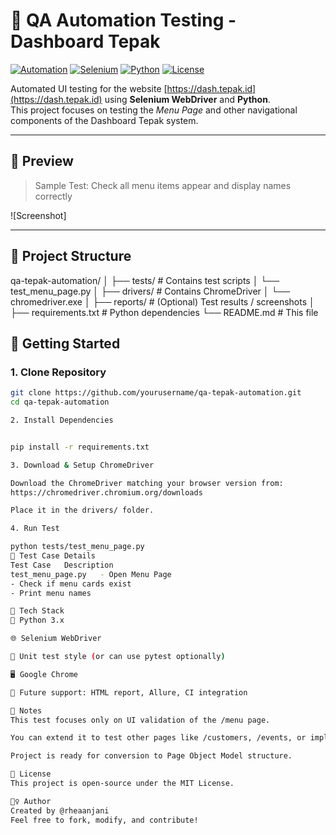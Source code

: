 # 🧪 QA Automation Testing - Dashboard Tepak

[![Automation](https://img.shields.io/badge/QA-Automation-blue)](#)
[![Selenium](https://img.shields.io/badge/Tool-Selenium-yellow)](#)
[![Python](https://img.shields.io/badge/Language-Python%203.x-green)](#)
[![License](https://img.shields.io/badge/License-MIT-brightgreen)](#)

Automated UI testing for the website [https://dash.tepak.id](https://dash.tepak.id) using **Selenium WebDriver** and **Python**.  
This project focuses on testing the *Menu Page* and other navigational components of the Dashboard Tepak system.

---

## 📸 Preview
> Sample Test: Check all menu items appear and display names correctly

![Screenshot]

---

## 📂 Project Structure
qa-tepak-automation/
│
├── tests/ # Contains test scripts
│ └── test_menu_page.py
│
├── drivers/ # Contains ChromeDriver
│ └── chromedriver.exe
│
├── reports/ # (Optional) Test results / screenshots
│
├── requirements.txt # Python dependencies
└── README.md # This file

## 🚀 Getting Started

### 1. Clone Repository
```bash
git clone https://github.com/yourusername/qa-tepak-automation.git
cd qa-tepak-automation

2. Install Dependencies


pip install -r requirements.txt

3. Download & Setup ChromeDriver

Download the ChromeDriver matching your browser version from:
https://chromedriver.chromium.org/downloads

Place it in the drivers/ folder.

4. Run Test

python tests/test_menu_page.py
🧪 Test Case Details
Test Case	Description
test_menu_page.py	- Open Menu Page
- Check if menu cards exist
- Print menu names

🔧 Tech Stack
🐍 Python 3.x

🌐 Selenium WebDriver

🧪 Unit test style (or can use pytest optionally)

🖥 Google Chrome

📝 Future support: HTML report, Allure, CI integration

📌 Notes
This test focuses only on UI validation of the /menu page.

You can extend it to test other pages like /customers, /events, or implement login.

Project is ready for conversion to Page Object Model structure.

📄 License
This project is open-source under the MIT License.

🙋‍♀️ Author
Created by @rheaanjani
Feel free to fork, modify, and contribute!
